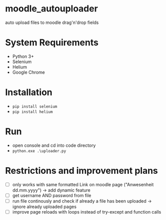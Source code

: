 # moodle_autouploader
auto upload files to moodle drag'n'drop fields

# System Requirements
  - Python 3+
  - Selenium
  - Helium
  - Google Chrome

# Installation
  - `pip install selenium`
  - `pip install helium`

# Run
  - open console and cd into code directory
  - `python.exe .\uploader.py`

# Restrictions and improvement plans
  - [ ] only works with same formatted Link on moodle page ("Anwesenheit dd.mm.yyyy") &#8594; add dynamic feature
  - [ ] get username AND password from file
  - [ ] run file continously and check if already a file has been uploaded &#8594; ignore already uploaded pages
  - [ ] improve page reloads with loops instead of try-except and function calls
